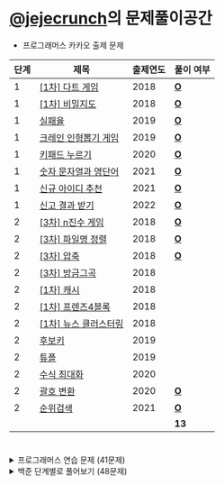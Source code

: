 # [@jejecrunch](https://github.com/jejecrunch)의 문제풀이공간

-   프로그래머스 카카오 출제 문제

| 단계 | 제목                                                                              | 출제연도 | 풀이 여부                                                                                            |
| ---- | --------------------------------------------------------------------------------- | -------- | ---------------------------------------------------------------------------------------------------- |
| 1    | [[1차] 다트 게임](https://programmers.co.kr/learn/courses/30/lessons/17682)       | 2018     | [**O**](https://github.com/jejecrunch/2021-winter-kakao/blob/main/jejecrunch/programmers/17682.java) |
| 1    | [[1차] 비밀지도](https://programmers.co.kr/learn/courses/30/lessons/17681)        | 2018     | [**O**](https://github.com/jejecrunch/2021-winter-kakao/blob/main/jejecrunch/programmers/17681.java) |
| 1    | [실패율](https://programmers.co.kr/learn/courses/30/lessons/42889)                | 2019     | [**O**](https://github.com/jejecrunch/2021-winter-kakao/blob/main/jejecrunch/programmers/42889.java) |
| 1    | [크레인 인형뽑기 게임](https://programmers.co.kr/learn/courses/30/lessons/64061)  | 2019     | [**O**](https://github.com/jejecrunch/2021-winter-kakao/blob/main/jejecrunch/programmers/64061.java) |
| 1    | [키패드 누르기](https://programmers.co.kr/learn/courses/30/lessons/67256)         | 2020     | [**O**](https://github.com/jejecrunch/2021-winter-kakao/blob/main/jejecrunch/programmers/67256.java) |
| 1    | [숫자 문자열과 영단어](https://programmers.co.kr/learn/courses/30/lessons/81301)  | 2021     | [**O**](https://github.com/jejecrunch/2021-winter-kakao/blob/main/jejecrunch/programmers/81301.java) |
| 1    | [신규 아이디 추천](https://programmers.co.kr/learn/courses/30/lessons/72410)      | 2021     | [**O**](https://github.com/jejecrunch/2021-winter-kakao/blob/main/jejecrunch/programmers/72410.java) |
| 1    | [신고 결과 받기](https://programmers.co.kr/learn/courses/30/lessons/92334)        | 2022     | [**O**](https://github.com/jejecrunch/2021-winter-kakao/blob/main/jejecrunch/programmers/92334.java) |
| 2    | [[3차] n진수 게임](https://programmers.co.kr/learn/courses/30/lessons/17687)      | 2018     | [**O**](https://github.com/jejecrunch/2021-winter-kakao/blob/main/jejecrunch/programmers/17687.java) |
| 2    | [[3차] 파일명 정렬](https://programmers.co.kr/learn/courses/30/lessons/17686)     | 2018     | [**O**](https://github.com/jejecrunch/2021-winter-kakao/blob/main/jejecrunch/programmers/17686.java) |
| 2    | [[3차] 압축](https://programmers.co.kr/learn/courses/30/lessons/17684)            | 2018     | [**O**](https://github.com/jejecrunch/2021-winter-kakao/blob/main/jejecrunch/programmers/17684.java) |
| 2    | [[3차] 방금그곡](https://programmers.co.kr/learn/courses/30/lessons/17684)        | 2018     |                                                                                                      |
| 2    | [[1차] 캐시](https://programmers.co.kr/learn/courses/30/lessons/17684)            | 2018     |                                                                                                      |
| 2    | [[1차] 프렌즈4블록](https://programmers.co.kr/learn/courses/30/lessons/17684)     | 2018     |                                                                                                      |
| 2    | [[1차] 뉴스 클러스터링](https://programmers.co.kr/learn/courses/30/lessons/17684) | 2018     |                                                                                                      |
| 2    | [후보키](https://programmers.co.kr/learn/courses/30/lessons/17684)                | 2019     |                                                                                                      |
| 2    | [튜플](https://programmers.co.kr/learn/courses/30/lessons/17684)                  | 2019     |                                                                                                      |
| 2    | [수식 최대화](https://programmers.co.kr/learn/courses/30/lessons/17684)           | 2020     |                                                                                                      |
| 2    | [괄호 변환](https://programmers.co.kr/learn/courses/30/lessons/60058)             | 2020     | [**O**](https://github.com/jejecrunch/2021-winter-kakao/blob/main/jejecrunch/programmers/60058.java) |
| 2    | [순위검색](https://programmers.co.kr/learn/courses/30/lessons/72412)              | 2021     | [**O**](https://github.com/jejecrunch/2021-winter-kakao/blob/main/jejecrunch/programmers/72412.java) |
|      |                                                                                   |          | **13**                                                                                               |

#

<details>
<summary>프로그래머스 연습 문제 (41문제)</summary>
<div markdown="1">

| 카테고리   | 제목                                                                                    | 풀이 여부                                                                                            |
| ---------- | --------------------------------------------------------------------------------------- | ---------------------------------------------------------------------------------------------------- |
|            | [하샤드 수](https://programmers.co.kr/learn/courses/30/lessons/12947)                   | [**O**](https://github.com/jejecrunch/2021-winter-kakao/blob/main/jejecrunch/programmers/12947.java) |
|            | [콜라츠 추측](https://programmers.co.kr/learn/courses/30/lessons/12943)                 | [**O**](https://github.com/jejecrunch/2021-winter-kakao/blob/main/jejecrunch/programmers/12943.java) |
|            | [최대공약수와 최소공배수](https://programmers.co.kr/learn/courses/30/lessons/12935)     | [**O**](https://github.com/jejecrunch/2021-winter-kakao/blob/main/jejecrunch/programmers/12935.java) |
|            | [제일 작은 수 제거하기](https://programmers.co.kr/learn/courses/30/lessons/12940)       | [**O**](https://github.com/jejecrunch/2021-winter-kakao/blob/main/jejecrunch/programmers/12940.java) |
|            | [정수 제곱근 판별하기](https://programmers.co.kr/learn/courses/30/lessons/12934)        | [**O**](https://github.com/jejecrunch/2021-winter-kakao/blob/main/jejecrunch/programmers/12934.java) |
|            | [정수 내림차순으로 배치하기](https://programmers.co.kr/learn/courses/30/lessons/12933)  | [**O**](https://github.com/jejecrunch/2021-winter-kakao/blob/main/jejecrunch/programmers/12933.java) |
|            | [자연수 뒤집어 배열로 만들기](https://programmers.co.kr/learn/courses/30/lessons/12932) | [**O**](https://github.com/jejecrunch/2021-winter-kakao/blob/main/jejecrunch/programmers/12932.java) |
|            | [이상한 문자 만들기](https://programmers.co.kr/learn/courses/30/lessons/12930)          | [**O**](https://github.com/jejecrunch/2021-winter-kakao/blob/main/jejecrunch/programmers/12930.java) |
|            | [약수의 합](https://programmers.co.kr/learn/courses/30/lessons/12928)                   | [**O**](https://github.com/jejecrunch/2021-winter-kakao/blob/main/jejecrunch/programmers/12928.java) |
|            | [시저 암호](https://programmers.co.kr/learn/courses/30/lessons/12932)                   | [**O**](https://github.com/jejecrunch/2021-winter-kakao/blob/main/jejecrunch/programmers/12926.java) |
|            | [소수 찾기](https://programmers.co.kr/learn/courses/30/lessons/12921)                   | [**O**](https://github.com/jejecrunch/2021-winter-kakao/blob/main/jejecrunch/programmers/12921.java) |
|            | [나누어지는 숫자 배열](https://programmers.co.kr/learn/courses/30/lessons/12910)        | [**O**](https://github.com/jejecrunch/2021-winter-kakao/blob/main/jejecrunch/programmers/12910.java) |
|            | [같은 숫자는 싫어](https://programmers.co.kr/learn/courses/30/lessons/12906)            | [**O**](https://github.com/jejecrunch/2021-winter-kakao/blob/main/jejecrunch/programmers/12906.java) |
| 탐욕법     | [체육복](https://programmers.co.kr/learn/courses/30/lessons/42862)                      | [**O**](https://github.com/jejecrunch/2021-winter-kakao/blob/main/jejecrunch/programmers/42862.java) |
| 완전탐색   | [모의고사](https://programmers.co.kr/learn/courses/30/lessons/42840)                    | [**O**](https://github.com/jejecrunch/2021-winter-kakao/blob/main/jejecrunch/programmers/42840.java) |
| 정렬       | [K번째 수](https://programmers.co.kr/learn/courses/30/lessons/42748)                    | [**O**](https://github.com/jejecrunch/2021-winter-kakao/blob/main/jejecrunch/programmers/42748.java) |
| 해시       | [완주하지 못한 선수](https://programmers.co.kr/learn/courses/30/lessons/42576)          | [**O**](https://github.com/jejecrunch/2021-winter-kakao/blob/main/jejecrunch/programmers/42576.java) |
|            | [N개의 최소공배수](https://programmers.co.kr/learn/courses/30/lessons/12953)            | [**O**](https://github.com/jejecrunch/2021-winter-kakao/blob/main/jejecrunch/programmers/12953.java) |
|            | [JadenCase 문자열 만들기](https://programmers.co.kr/learn/courses/30/lessons/12951)     | [**O**](https://github.com/jejecrunch/2021-winter-kakao/blob/main/jejecrunch/programmers/12951.java) |
|            | [행렬의 곱셈](https://programmers.co.kr/learn/courses/30/lessons/12949)                 | [**O**](https://github.com/jejecrunch/2021-winter-kakao/blob/main/jejecrunch/programmers/12949.java) |
|            | [피보나치 수](https://programmers.co.kr/learn/courses/30/lessons/12945)                 | [**O**](https://github.com/jejecrunch/2021-winter-kakao/blob/main/jejecrunch/programmers/12945.java) |
|            | [최솟값 만들기](https://programmers.co.kr/learn/courses/30/lessons/12941)               | [**O**](https://github.com/jejecrunch/2021-winter-kakao/blob/main/jejecrunch/programmers/12941.java) |
|            | [최댓값과 최솟값](https://programmers.co.kr/learn/courses/30/lessons/12939)             | [**O**](https://github.com/jejecrunch/2021-winter-kakao/blob/main/jejecrunch/programmers/12939.java) |
|            | [숫자의 표현](https://programmers.co.kr/learn/courses/30/lessons/12924)                 | [**O**](https://github.com/jejecrunch/2021-winter-kakao/blob/main/jejecrunch/programmers/12924.java) |
| 동적계획법 | [땅따먹기](https://programmers.co.kr/learn/courses/30/lessons/12913)                    | [**O**](https://github.com/jejecrunch/2021-winter-kakao/blob/main/jejecrunch/programmers/12913.java) |
|            | [다음 큰 숫자](https://programmers.co.kr/learn/courses/30/lessons/12911)                | [**O**](https://github.com/jejecrunch/2021-winter-kakao/blob/main/jejecrunch/programmers/12911.java) |
|            | [올바른 괄호](https://programmers.co.kr/learn/courses/30/lessons/12909)                 | [**O**](https://github.com/jejecrunch/2021-winter-kakao/blob/main/jejecrunch/programmers/12909.java) |
| BFS, DP    | [가장 큰 정사각형 찾기](https://programmers.co.kr/learn/courses/30/lessons/12905)       | [**O**](https://github.com/jejecrunch/2021-winter-kakao/blob/main/jejecrunch/programmers/12905.java) |
| 탐욕법     | [구명보트](https://programmers.co.kr/learn/courses/30/lessons/42885)                    | [**O**](https://github.com/jejecrunch/2021-winter-kakao/blob/main/jejecrunch/programmers/42885.java) |
| 완전탐색   | [카펫](https://programmers.co.kr/learn/courses/30/lessons/42842)                        | [**O**](https://github.com/jejecrunch/2021-winter-kakao/blob/main/jejecrunch/programmers/42842.java) |
| 스택, 큐   | [다리를 지나는 트럭](https://programmers.co.kr/learn/courses/30/lessons/42583)          | [**O**](https://github.com/jejecrunch/2021-winter-kakao/blob/main/jejecrunch/programmers/42583.java) |
| 정렬       | [H-Index](https://programmers.co.kr/learn/courses/30/lessons/42747)                     | [**O**](https://github.com/jejecrunch/2021-winter-kakao/blob/main/jejecrunch/programmers/42747.java) |
| 해시       | [위장](https://programmers.co.kr/learn/courses/30/lessons/42578)                        | [**O**](https://github.com/jejecrunch/2021-winter-kakao/blob/main/jejecrunch/programmers/42578.java) |
| 탐욕법     | [조이스틱](https://programmers.co.kr/learn/courses/30/lessons/42860)                    | [**O**](https://github.com/jejecrunch/2021-winter-kakao/blob/main/jejecrunch/programmers/42860.java) |
| 완전탐색   | [소수 찾기](https://programmers.co.kr/learn/courses/30/lessons/42839)                   | [**O**](https://github.com/jejecrunch/2021-winter-kakao/blob/main/jejecrunch/programmers/42839.java) |
| 정렬       | [가장 큰 수](https://programmers.co.kr/learn/courses/30/lessons/42746)                  | [**O**](https://github.com/jejecrunch/2021-winter-kakao/blob/main/jejecrunch/programmers/42746.java) |
| 스택, 큐   | [프린터](https://programmers.co.kr/learn/courses/30/lessons/42587)                      | [**O**](https://github.com/jejecrunch/2021-winter-kakao/blob/main/jejecrunch/programmers/42587.java) |
| DFS, BFS   | [타겟 넘버](https://programmers.co.kr/learn/courses/30/lessons/43165)                   | [**O**](https://github.com/jejecrunch/2021-winter-kakao/blob/main/jejecrunch/programmers/43165.java) |
| 스택, 큐   | [기능개발](https://programmers.co.kr/learn/courses/30/lessons/42586)                    | [**O**](https://github.com/jejecrunch/2021-winter-kakao/blob/main/jejecrunch/programmers/42586.java) |
|            | [124 나라의 숫자](https://programmers.co.kr/learn/courses/30/lessons/12899)             | [**O**](https://github.com/jejecrunch/2021-winter-kakao/blob/main/jejecrunch/programmers/12899.java) |
|            | [하노이의 탑](https://programmers.co.kr/learn/courses/30/lessons/12946)                 | [**O**](https://github.com/jejecrunch/2021-winter-kakao/blob/main/jejecrunch/programmers/12946.java) |

</div>
</details>

<details>
<summary>백준 단계별로 풀어보기 (48문제)</summary>
<div markdown="1">

| 카테고리          | 제목                                                                           | 풀이 여부                                                                                                              |
| ----------------- | ------------------------------------------------------------------------------ | ---------------------------------------------------------------------------------------------------------------------- |
| 입출력과 사칙연산 | [??!](https://www.acmicpc.net/problem/10926)                                   | [**O**](https://github.com/jejecrunch/2021-winter-kakao/blob/main/jejecrunch/BAEKJOON/Surprised_10926.java)            |
| 입출력과 사칙연산 | [1998년생인 내가 태국에서는 2541년생?!](https://www.acmicpc.net/problem/18108) | [**O**](https://github.com/jejecrunch/2021-winter-kakao/blob/main/jejecrunch/BAEKJOON/BUDtoAD_18108.java)              |
| if문              | [오븐 시계](https://www.acmicpc.net/problem/2525)                              | [**O**](https://github.com/jejecrunch/2021-winter-kakao/blob/main/jejecrunch/BAEKJOON/OvenClock_2525.java)             |
| if문              | [오븐 시계](https://www.acmicpc.net/problem/2525)                              | [**O**](https://github.com/jejecrunch/2021-winter-kakao/blob/main/jejecrunch/BAEKJOON/OvenClock_2525.java)             |
| 브루트포스        | [블랙잭](https://www.acmicpc.net/problem/2798)                                 | [**O**](https://github.com/jejecrunch/2021-winter-kakao/blob/main/jejecrunch/BAEKJOON/Blackjack_2798.java)             |
| 브루트포스        | [분해합](https://www.acmicpc.net/problem/2231)                                 | [**O**](https://github.com/jejecrunch/2021-winter-kakao/blob/main/jejecrunch/BAEKJOON/Decompose_2231.java)             |
| 브루트포스        | [덩치](https://www.acmicpc.net/problem/7568)                                   | [**O**](https://github.com/jejecrunch/2021-winter-kakao/blob/main/jejecrunch/BAEKJOON/Bulk_7568.java)                  |
| 브루트포스        | [체스판 다시 칠하기](https://www.acmicpc.net/problem/1018)                     | [**O**](https://github.com/jejecrunch/2021-winter-kakao/blob/main/jejecrunch/BAEKJOON/Repaint_1018.java)               |
| 브루트포스        | [영화감독 숌](https://www.acmicpc.net/problem/1436)                            | [**O**](https://github.com/jejecrunch/2021-winter-kakao/blob/main/jejecrunch/BAEKJOON/DirectorSyom_1436.java)          |
| 브루트포스        | [일곱 난쟁이](https://www.acmicpc.net/problem/2309)                            | [**O**](https://github.com/jejecrunch/2021-winter-kakao/blob/main/jejecrunch/BAEKJOON/SevenDwarfs_2309.java)           |
| 브루트포스        | [사탕 게임](https://www.acmicpc.net/problem/3085)                              | [**O**](https://github.com/jejecrunch/2021-winter-kakao/blob/main/jejecrunch/BAEKJOON/CandyGame_3085.java)             |
| 브루트포스        | [날짜 계산](https://www.acmicpc.net/problem/1476)                              | [**O**](https://github.com/jejecrunch/2021-winter-kakao/blob/main/jejecrunch/BAEKJOON/CalDate_1476.java)               |
| 브루트포스        | [리모컨](https://www.acmicpc.net/problem/1107)                                 | [**O**](https://github.com/jejecrunch/2021-winter-kakao/blob/main/jejecrunch/BAEKJOON/Remote_1107.java)                |
| 브루트포스        | [테트로미노](https://www.acmicpc.net/problem/14500)                            |                                                                                                                        |
| 브루트포스        | [카잉 달력](https://www.acmicpc.net/problem/6064)                              | [**O**](https://github.com/jejecrunch/2021-winter-kakao/blob/main/jejecrunch/BAEKJOON/CaingCalendar_6064.java)         |
| 브루트포스        | [수 이어 쓰기 1](https://www.acmicpc.net/problem/6064)                         | [**O**](https://github.com/jejecrunch/2021-winter-kakao/blob/main/jejecrunch/BAEKJOON/NewNumber1_1748.java)            |
| 브루트포스, DP    | [1, 2, 3 더하기](https://www.acmicpc.net/problem/6064)                         | [**O**](https://github.com/jejecrunch/2021-winter-kakao/blob/main/jejecrunch/BAEKJOON/Sum_123_9095.java)               |
| 정렬              | [수 정렬하기](https://www.acmicpc.net/problem/2750)                            | [**O**](https://github.com/jejecrunch/2021-winter-kakao/blob/main/jejecrunch/BAEKJOON/SortNumber_2750.java)            |
| 정렬              | [수 정렬하기2](https://www.acmicpc.net/problem/2751)                           | [**O**](https://github.com/jejecrunch/2021-winter-kakao/blob/main/jejecrunch/BAEKJOON/SortNumber2_2751.java)           |
| 정렬              | [수 정렬하기3](https://www.acmicpc.net/problem/10989)                          | [**O**](https://github.com/jejecrunch/2021-winter-kakao/blob/main/jejecrunch/BAEKJOON/SortNumber3_10989.java)          |
| 정렬              | [통계학](https://www.acmicpc.net/problem/2108)                                 | [**O**](https://github.com/jejecrunch/2021-winter-kakao/blob/main/jejecrunch/BAEKJOON/Statistics_2108.java)            |
| 정렬              | [소트인사이드](https://www.acmicpc.net/problem/1427)                           | [**O**](https://github.com/jejecrunch/2021-winter-kakao/blob/main/jejecrunch/BAEKJOON/SortInside_1427.java)            |
| 정렬              | [좌표 정렬하기](https://www.acmicpc.net/problem/11650)                         | [**O**](https://github.com/jejecrunch/2021-winter-kakao/blob/main/jejecrunch/BAEKJOON/SortLocation_11650.java)         |
| 정렬              | [좌표 정렬하기 2](https://www.acmicpc.net/problem/11651)                       | [**O**](https://github.com/jejecrunch/2021-winter-kakao/blob/main/jejecrunch/BAEKJOON/SortLocation2_11651.java)        |
| 정렬              | [단어 정렬](https://www.acmicpc.net/problem/1181)                              | [**O**](https://github.com/jejecrunch/2021-winter-kakao/blob/main/jejecrunch/BAEKJOON/Word_1181.java)                  |
| 정렬              | [나이순 정렬](https://www.acmicpc.net/problem/10814)                           | [**O**](https://github.com/jejecrunch/2021-winter-kakao/blob/main/jejecrunch/BAEKJOON/SortOlder_10814.java)            |
| 정렬              | [좌표 압축](https://www.acmicpc.net/problem/18870)                             | [**O**](https://github.com/jejecrunch/2021-winter-kakao/blob/main/jejecrunch/BAEKJOON/LocationComporession_18870.java) |
| 백트래킹          | [N과 M (1)](https://www.acmicpc.net/problem/15649)                             | [**O**](https://github.com/jejecrunch/2021-winter-kakao/blob/main/jejecrunch/BAEKJOON/NandM1_15649.java)               |
| 백트래킹          | [N과 M (2)](https://www.acmicpc.net/problem/15650)                             | [**O**](https://github.com/jejecrunch/2021-winter-kakao/blob/main/jejecrunch/BAEKJOON/NandM2_15650.java)               |
| 백트래킹          | [N과 M (3)](https://www.acmicpc.net/problem/15651)                             | [**O**](https://github.com/jejecrunch/2021-winter-kakao/blob/main/jejecrunch/BAEKJOON/NandM3_15651.java)               |
| 백트래킹          | [N과 M (4)](https://www.acmicpc.net/problem/15652)                             | [**O**](https://github.com/jejecrunch/2021-winter-kakao/blob/main/jejecrunch/BAEKJOON/NandM4_15652.java)               |
| 백트래킹          | [N과 M (5)](https://www.acmicpc.net/problem/15654)                             | [**O**](https://github.com/jejecrunch/2021-winter-kakao/blob/main/jejecrunch/BAEKJOON/NandM5_15654.java)               |
| 백트래킹          | [N과 M (6)](https://www.acmicpc.net/problem/15655)                             | [**O**](https://github.com/jejecrunch/2021-winter-kakao/blob/main/jejecrunch/BAEKJOON/NandM6_15655.java)               |
| 백트래킹          | [N과 M (7)](https://www.acmicpc.net/problem/15656)                             | [**O**](https://github.com/jejecrunch/2021-winter-kakao/blob/main/jejecrunch/BAEKJOON/NandM7_15656.java)               |
| 백트래킹          | [N과 M (8)](https://www.acmicpc.net/problem/15657)                             | [**O**](https://github.com/jejecrunch/2021-winter-kakao/blob/main/jejecrunch/BAEKJOON/NandM8_15657.java)               |
| 백트래킹          | [N과 M (9)](https://www.acmicpc.net/problem/15663)                             | [**O**](https://github.com/jejecrunch/2021-winter-kakao/blob/main/jejecrunch/BAEKJOON/NandM9_15663.java)               |
| 백트래킹          | [N과 M (10)](https://www.acmicpc.net/problem/15664)                            | [**O**](https://github.com/jejecrunch/2021-winter-kakao/blob/main/jejecrunch/BAEKJOON/NandM10_15664.java)              |
| 백트래킹          | [N과 M (11)](https://www.acmicpc.net/problem/15665)                            | [**O**](https://github.com/jejecrunch/2021-winter-kakao/blob/main/jejecrunch/BAEKJOON/NandM11_15665.java)              |
| 백트래킹          | [N과 M (12)](https://www.acmicpc.net/problem/15666)                            | [**O**](https://github.com/jejecrunch/2021-winter-kakao/blob/main/jejecrunch/BAEKJOON/NandM12_15666.java)              |
| 백트래킹          | [NM과 K (1)](https://www.acmicpc.net/problem/18290)                            | [**O**](https://github.com/jejecrunch/2021-winter-kakao/blob/main/jejecrunch/BAEKJOON/NMandK1_18290.java)              |
| 백트래킹          | [N-Queen](https://www.acmicpc.net/problem/9663)                                |                                                                                                                        |
| 백트래킹          | [스도쿠](https://www.acmicpc.net/problem/2580)                                 |                                                                                                                        |
| 백트래킹          | [연산자 끼워넣기](https://www.acmicpc.net/problem/14888)                       |                                                                                                                        |
| 백트래킹          | [스타트와 링크](https://www.acmicpc.net/problem/14889)                         |                                                                                                                        |
| 수학              | [평균 점수](https://www.acmicpc.net/problem/10039)                             | [**O**](https://github.com/jejecrunch/2021-winter-kakao/blob/main/jejecrunch/BAEKJOON/AverageScore_10039.java)         |
| 수학              | [1](https://www.acmicpc.net/problem/4375)                                      | [**O**](https://github.com/jejecrunch/2021-winter-kakao/blob/main/jejecrunch/BAEKJOON/One_4375.java)                   |
| 수학              | [약수](https://www.acmicpc.net/problem/1037)                                   | [**O**](https://github.com/jejecrunch/2021-winter-kakao/blob/main/jejecrunch/BAEKJOON/Divisior_1037.java)              |
| 수학, DP          | [약수의 합](https://www.acmicpc.net/problem/17425)                             | [**O**](https://github.com/jejecrunch/2021-winter-kakao/blob/main/jejecrunch/BAEKJOON/SumDivisor_17425.java)           |
| 수학, DP          | [약수의 합 2](https://www.acmicpc.net/problem/17427)                           | [**O**](https://github.com/jejecrunch/2021-winter-kakao/blob/main/jejecrunch/BAEKJOON/SumDivisor2_17427.java)          |
| 수학              | [최대공약수와 최소공배수](https://www.acmicpc.net/problem/2609)                | [**O**](https://github.com/jejecrunch/2021-winter-kakao/blob/main/jejecrunch/BAEKJOON/GCD_LCM_2609.java)               |
| 수학              | [골드바흐의 추측](https://www.acmicpc.net/problem/6588)                        | [**O**](https://github.com/jejecrunch/2021-winter-kakao/blob/main/jejecrunch/BAEKJOON/GoldBach_6588.java)              |
| 수학              | [피보나치 수](https://www.acmicpc.net/problem/2747)                            | [**O**](https://github.com/jejecrunch/2021-winter-kakao/blob/main/jejecrunch/BAEKJOON/Fibonacci1_2747.java)            |
| 수학              | [피보나치 수 2](https://www.acmicpc.net/problem/2748)                          | [**O**](https://github.com/jejecrunch/2021-winter-kakao/blob/main/jejecrunch/BAEKJOON/Fibonacci2_2748.java)            |
| 수학              | [피보나치 수 3](https://www.acmicpc.net/problem/2749)                          |                                                                                                                        |

</div>
</details>

